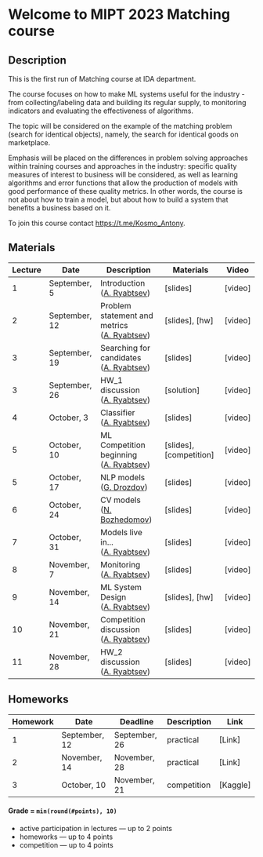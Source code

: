 # Welcome to MIPT 2023 Matching course

## Description
This is the first run of Matching course at IDA department.

The course focuses on how to make ML systems useful for the industry - from collecting/labeling data and building its regular supply, to monitoring indicators and evaluating the effectiveness of algorithms.
 
The topic will be considered on the example of the matching problem (search for identical objects), namely, the search for identical goods on marketplace.
 
Emphasis will be placed on the differences in problem solving approaches within training courses and approaches in the industry: specific quality measures of interest to business will be considered, as well as learning algorithms and error functions that allow the production of models with good performance of these quality metrics. In other words, the course is not about how to train a model, but about how to build a system that benefits a business based on it.

To join this course contact https://t.me/Kosmo_Antony.

## Materials

| Lecture | Date | Description | Materials                                                              | Video                                                 |
|---------|------|-------------|---------------------------------------------------------------------|-------------------------------------------------------|
| 1 | September, 5 | Introduction <br /> ([A. Ryabtsev](https://github.com/anryabtsev)) | [slides]                  | [video]  |
| 2 | September, 12 | Problem statement and metrics <br /> ([A. Ryabtsev](https://github.com/anryabtsev))|[slides], [hw] | [video]  |
| 3 | September, 19 | Searching for candidates <br /> ([A. Ryabtsev](https://github.com/anryabtsev)) | [slides]             | [video]  |
| 3 | September, 26 | HW_1 discussion <br /> ([A. Ryabtsev](https://github.com/anryabtsev)) |    [solution]     | [video]  |
| 4 | October, 3 | Classifier <br /> ([A. Ryabtsev](https://github.com/anryabtsev)) | [slides]        | [video] |
| 5 | October, 10 | ML Competition beginning <br /> ([A. Ryabtsev](https://github.com/anryabtsev)) | [slides], [competition] |  [video] |
| 5 | October, 17 | NLP models <br /> ([G. Drozdov](https://drozdikgleb.github.io/)) | [slides] |  [video] |
| 6 | October, 24 | CV models <br /> ([N. Bozhedomov]()) |[slides] | [video] |
| 7 | October, 31 | Models live in... <br /> ([A. Ryabtsev](https://github.com/anryabtsev)) | [slides] | [video] |
| 8 | November, 7 | Monitoring <br /> ([A. Ryabtsev](https://github.com/anryabtsev)) | [slides] | [video] |
| 9 | November, 14 | ML System Design <br /> ([A. Ryabtsev](https://github.com/anryabtsev)) | [slides], [hw] | [video] |
| 10 | November, 21 | Competition discussion <br /> ([A. Ryabtsev](https://github.com/anryabtsev)) | [slides] | [video] |
| 11 | November, 28 | HW_2 discussion <br /> ([A. Ryabtsev](https://github.com/anryabtsev)) | [slides] | [video] |



## Homeworks

| Homework | Date       | Deadline          | Description | Link                                  |
|---------|------------|-------------------|--------|---------------------------------------|
| 1 | September, 12 | September, 26 | practical | [Link] |
| 2 | November, 14  | November, 28 | practical | [Link] |
| 3 | October, 10 | November, 21 | competition | [Kaggle] |

#### Grade = `min(round(#points), 10)`
- active participation in lectures — up to 2 points
- homeworks — up to 4 points
- competition — up to 4 points
